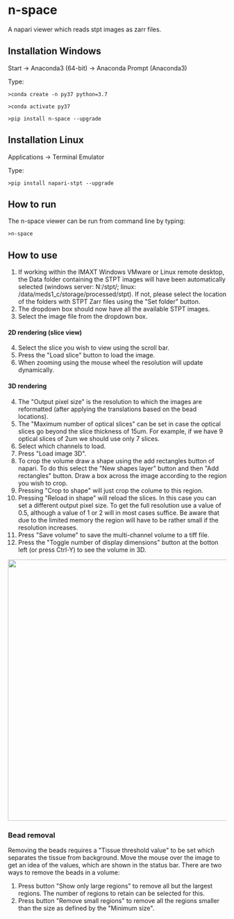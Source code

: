 # n-space
A napari viewer which reads stpt images as zarr files.

## Installation Windows

Start -> Anaconda3 (64-bit) -> Anaconda Prompt (Anaconda3)

Type:

    >conda create -n py37 python=3.7

    >conda activate py37

    >pip install n-space --upgrade
    
## Installation Linux

Applications -> Terminal Emulator

Type:

    >pip install napari-stpt --upgrade


## How to run

The n-space viewer can be run from command line by typing:

    >n-space
    

## How to use

1. If working within the IMAXT Windows VMware or Linux remote desktop, the Data folder containing the STPT images will have been automatically selected (windows server: N:/stpt/; linux: /data/meds1_c/storage/processed/stpt). If not, please select the location of the folders with STPT Zarr files using the "Set folder" button.
2. The dropdown box should now have all the available STPT images.
3. Select the image file from the dropdown box.
    
#### 2D rendering (slice view)
4. Select the slice you wish to view using the scroll bar.
5. Press the "Load slice" button to load the image.
6. When zooming using the mouse wheel the resolution will update dynamically.

#### 3D rendering
4. The "Output pixel size" is the resolution to which the images are reformatted (after applying the translations based on the bead locations).
5. The "Maximum number of optical slices" can be set in case the optical slices go beyond the slice thickness of 15um. For example, if we have 9 optical slices of 2um we should use only 7 slices.
6. Select which channels to load.
7. Press "Load image 3D".
8. To crop the volume draw a shape using the add rectangles button of napari. To do this select the "New shapes layer" button and then "Add rectangles" button. Draw a box across the image according to the region you wish to crop.
9. Pressing "Crop to shape" will just crop the colume to this region.
10. Pressing "Reload in shape" will reload the slices. In this case you can set a different output pixel size. To get the full resolution use a value of 0.5, although a value of 1 or 2 will in most cases suffice. Be aware that due to the limited memory the region will have to be rather small if the resolution increases.
11. Press "Save volume" to save the multi-channel volume to a tiff file.
12. Press the "Toggle number of display dimensions" button at the botton left (or press Ctrl-Y) to see the volume in 3D.


<p float="left">
<img src="https://raw.githubusercontent.com/TristanWhitmarsh/napari-stpt/main/n-space.jpg" width="600"/>
</p>


### Bead removal
Removing the beads requires a "Tissue threshold value" to be set which separates the tissue from background. Move the mouse over the image to get an idea of the values, which are shown in the status bar. There are two ways to remove the beads in a volume:
1. Press button "Show only large regions" to remove all but the largest regions. The number of regions to retain can be selected for this. 
1. Press button "Remove small regions" to remove all the regions smaller than the size as defined by the "Minimum size". 